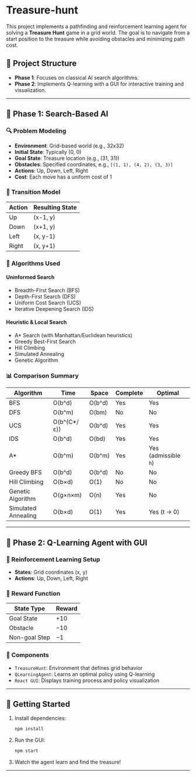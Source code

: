 # Treasure-hunt

This project implements a pathfinding and reinforcement learning agent for solving a **Treasure Hunt** game in a grid world. The goal is to navigate from a start position to the treasure while avoiding obstacles and minimizing path cost.

## 📁 Project Structure

- **Phase 1**: Focuses on classical AI search algorithms.
- **Phase 2**: Implements Q-learning with a GUI for interactive training and visualization.

---

## 📌 Phase 1: Search-Based AI

### 🔍 Problem Modeling

- **Environment**: Grid-based world (e.g., 32x32)
- **Initial State**: Typically (0, 0)
- **Goal State**: Treasure location (e.g., (31, 31))
- **Obstacles**: Specified coordinates, e.g., `[(1, 1), (4, 2), (3, 3)]`
- **Actions**: Up, Down, Left, Right
- **Cost**: Each move has a uniform cost of 1

### 🔄 Transition Model

| Action | Resulting State     |
|--------|---------------------|
| Up     | (x-1, y)            |
| Down   | (x+1, y)            |
| Left   | (x, y-1)            |
| Right  | (x, y+1)            |

### 🧠 Algorithms Used

#### **Uninformed Search**
- Breadth-First Search (BFS)
- Depth-First Search (DFS)
- Uniform Cost Search (UCS)
- Iterative Deepening Search (IDS)

#### **Heuristic & Local Search**
- A* Search (with Manhattan/Euclidean heuristics)
- Greedy Best-First Search
- Hill Climbing
- Simulated Annealing
- Genetic Algorithm

### 📊 Comparison Summary

| Algorithm            | Time       | Space      | Complete | Optimal |
|----------------------|------------|------------|----------|---------|
| BFS                  | O(b^d)     | O(b^d)     | Yes      | Yes     |
| DFS                  | O(b^m)     | O(bm)      | No       | No      |
| UCS                  | O(b^(C*/ε))| O(b^d)     | Yes      | Yes     |
| IDS                  | O(b^d)     | O(bd)      | Yes      | Yes     |
| A*                   | O(b^m)     | O(b^m)     | Yes      | Yes (admissible `h`) |
| Greedy BFS           | O(b^d)     | O(b^d)     | No       | No      |
| Hill Climbing        | O(b×d)     | O(1)       | No       | No      |
| Genetic Algorithm    | O(g×n×m)   | O(n)       | Yes      | No      |
| Simulated Annealing  | O(b×d)     | O(1)       | Yes      | Yes (t → 0) |

---

## 📌 Phase 2: Q-Learning Agent with GUI

### 🧠 Reinforcement Learning Setup

- **States**: Grid coordinates (x, y)
- **Actions**: Up, Down, Left, Right

### 🎯 Reward Function

| State Type       | Reward     |
|------------------|------------|
| Goal State       | +10        |
| Obstacle         | −10        |
| Non-goal Step    | −1         |

### 🧩 Components

- `TreasureHunt`: Environment that defines grid behavior
- `QLearningAgent`: Learns an optimal policy using Q-learning
- `React GUI`: Displays training process and policy visualization

---

## 🚀 Getting Started

1. Install dependencies:
    ```bash
    npm install
    ```

2. Run the GUI:
    ```bash
    npm start
    ```

3. Watch the agent learn and find the treasure!

---
